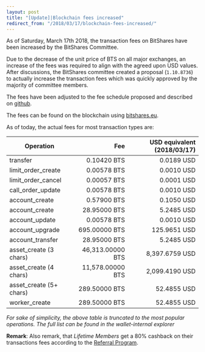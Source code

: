 ```yaml
---
layout: post
title: "[Update]|Blockchain fees increased"
redirect_from: "/2018/03/17/blockchain-fees-increased/"
--- 
```


As of Saturday, March 17th 2018, the transaction fees on BitShares have
been increased by the BitShares Committee.

Due to the decrease of the unit price of BTS on all major exchanges, an increase 
of the fees was required to align with the agreed upon USD values.
After discussions, the BitShares committee created a
proposal (`1.10.8736`) to actually increase the transaction
fees which was quickly approved by the majority of committee members.

The fees have been adjusted to the fee schedule proposed and described
on [github](https://raw.githubusercontent.com/BitShares-Committee/Instructions/master/usd-denominated-fees/config.py).

The fees can be found on the blockchain using [bitshares.eu](https://wallet.bitshares.eu/explorer/fees).

As of today, the actual fees for most transaction types are:

| Operation                                 |                      Fee |  USD equivalent (2018/03/17)|
| ----------------------------------------- | ------------------------:| --------------------:|
| transfer                                  |              0.10420 BTS |           0.0189 USD |
| limit_order_create                        |              0.00578 BTS |           0.0010 USD |
| limit_order_cancel                        |              0.00057 BTS |           0.0001 USD |
| call_order_update                         |              0.00578 BTS |           0.0010 USD |
| account_create                            |              0.57900 BTS |           0.1050 USD |
| account_create                            |             28.95000 BTS |           5.2485 USD |
| account_update                            |              0.00578 BTS |           0.0010 USD |
| account_upgrade                           |            695.00000 BTS |         125.9651 USD |
| account_transfer                          |             28.95000 BTS |           5.2485 USD |
| asset_create (3 chars)                    |         46,313.00000 BTS |       8,397.6759 USD |
| asset_create (4 chars)                    |         11,578.00000 BTS |       2,099.4190 USD |
| asset_create (5+ chars)                   |            289.50000 BTS |          52.4855 USD |
| worker_create                             |            289.50000 BTS |          52.4855 USD |

*For sake of simplicity, the above table is truncated to the most popular operations. The full list can be found in the wallet-internal explorer*

**Remark**: Also remark, that *Lifetime Members* get a 80% cashback on
their transactions fees according to the [Referral Program](https://bitshares.org/referral-program/).
